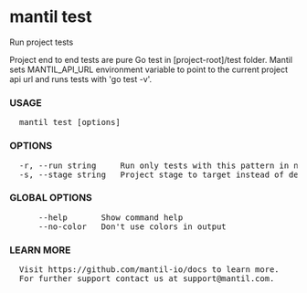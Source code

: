 
# mantil test

Run project tests

Project end to end tests are pure Go test in [project-root]/test folder.
Mantil sets MANTIL_API_URL environment variable to point to the current
project api url and runs tests with 'go test -v'.

### USAGE
<pre>
  mantil test [options]
</pre>
### OPTIONS
<pre>
  -r, --run string     Run only tests with this pattern in name
  -s, --stage string   Project stage to target instead of default
</pre>
### GLOBAL OPTIONS
<pre>
      --help       Show command help
      --no-color   Don't use colors in output
</pre>
### LEARN MORE
<pre>
  Visit https://github.com/mantil-io/docs to learn more.
  For further support contact us at support@mantil.com.
</pre>
